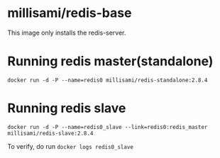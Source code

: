 # millisami/redis-base

This image only installs the redis-server.


# Running redis master(standalone)

    docker run -d -P --name=redis0 millisami/redis-standalone:2.8.4


# Running redis slave

    docker run -d -P --name=redis0_slave --link=redis0:redis_master millisami/redis-slave:2.8.4

To verify, do run `docker logs redis0_slave`

